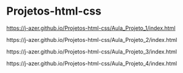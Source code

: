 # Projetos-html-css
https://j-azer.github.io/Projetos-html-css/Aula_Projeto_1/index.html
<p>
https://j-azer.github.io/Projetos-html-css/Aula_Projeto_2/index.html
<p>
https://j-azer.github.io/Projetos-html-css/Aula_Projeto_3/index.html
<p>
https://j-azer.github.io/Projetos-html-css/Aula_Projeto_4/index.html

